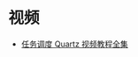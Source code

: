 




# 视频

* [任务调度 Quartz 视频教程全集](https://www.bilibili.com/video/av59632817/?spm_id_from=333.788.videocard.1)
